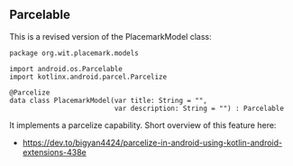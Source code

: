 ## Parcelable

This is a revised version of the PlacemarkModel class:

```
package org.wit.placemark.models

import android.os.Parcelable
import kotlinx.android.parcel.Parcelize

@Parcelize
data class PlacemarkModel(var title: String = "",
                          var description: String = "") : Parcelable
```

It implements a parcelize capability. Short overview of this feature here:

- <https://dev.to/bigyan4424/parcelize-in-android-using-kotlin-android-extensions-438e>
